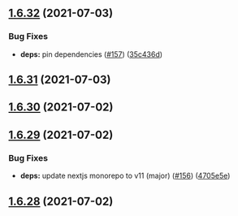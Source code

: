 ## [1.6.32](https://github.com/dds/bosabosa.org/compare/v1.6.31...v1.6.32) (2021-07-03)


### Bug Fixes

* **deps:** pin dependencies ([#157](https://github.com/dds/bosabosa.org/issues/157)) ([35c436d](https://github.com/dds/bosabosa.org/commit/35c436d7b03b38e7560e8fa918de147f2e587f1a))



## [1.6.31](https://github.com/dds/bosabosa.org/compare/v1.6.30...v1.6.31) (2021-07-03)



## [1.6.30](https://github.com/dds/bosabosa.org/compare/v1.6.29...v1.6.30) (2021-07-02)



## [1.6.29](https://github.com/dds/bosabosa.org/compare/v1.6.28...v1.6.29) (2021-07-02)


### Bug Fixes

* **deps:** update nextjs monorepo to v11 (major) ([#156](https://github.com/dds/bosabosa.org/issues/156)) ([4705e5e](https://github.com/dds/bosabosa.org/commit/4705e5e8c6e1347b7f72adeea9c460aaaa8b5966))



## [1.6.28](https://github.com/dds/bosabosa.org/compare/v1.6.27...v1.6.28) (2021-07-02)



